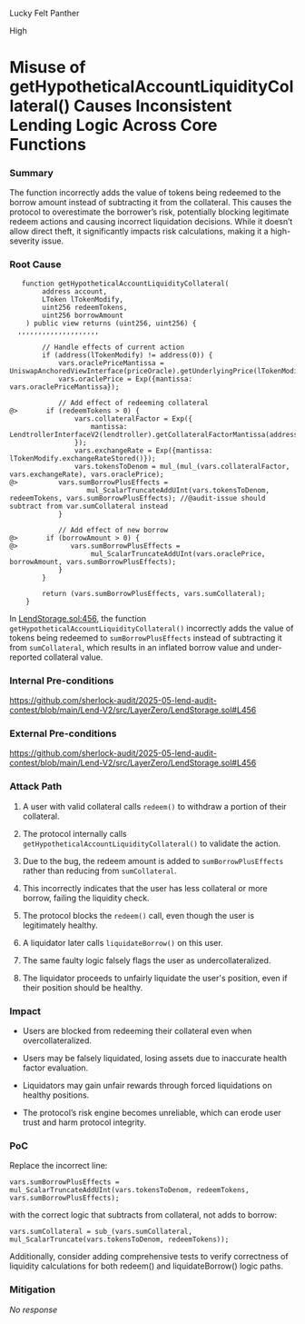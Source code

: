 Lucky Felt Panther

High

# Misuse of getHypotheticalAccountLiquidityCollateral() Causes Inconsistent Lending Logic Across Core Functions

### Summary

The function incorrectly adds the value of tokens being redeemed to the borrow amount instead of subtracting it from the collateral. This causes the protocol to overestimate the borrower’s risk, potentially blocking legitimate redeem actions and causing incorrect liquidation decisions. While it doesn’t allow direct theft, it significantly impacts risk calculations, making it a high-severity issue.

### Root Cause

```solidity
   function getHypotheticalAccountLiquidityCollateral(
        address account,
        LToken lTokenModify,
        uint256 redeemTokens,
        uint256 borrowAmount
    ) public view returns (uint256, uint256) {
  ,,,,,,,,,,,,,,,,,,,,

        // Handle effects of current action
        if (address(lTokenModify) != address(0)) {
            vars.oraclePriceMantissa = UniswapAnchoredViewInterface(priceOracle).getUnderlyingPrice(lTokenModify);
            vars.oraclePrice = Exp({mantissa: vars.oraclePriceMantissa});

            // Add effect of redeeming collateral
@>       if (redeemTokens > 0) {
                vars.collateralFactor = Exp({
                    mantissa: LendtrollerInterfaceV2(lendtroller).getCollateralFactorMantissa(address(lTokenModify))
                });
                vars.exchangeRate = Exp({mantissa: lTokenModify.exchangeRateStored()});
                vars.tokensToDenom = mul_(mul_(vars.collateralFactor, vars.exchangeRate), vars.oraclePrice);
@>          vars.sumBorrowPlusEffects =
                   mul_ScalarTruncateAddUInt(vars.tokensToDenom, redeemTokens, vars.sumBorrowPlusEffects); //@audit-issue should subtract from var.sumCollateral instead
            }

            // Add effect of new borrow
@>       if (borrowAmount > 0) {
@>             vars.sumBorrowPlusEffects =
                    mul_ScalarTruncateAddUInt(vars.oraclePrice, borrowAmount, vars.sumBorrowPlusEffects);
            }
        }

        return (vars.sumBorrowPlusEffects, vars.sumCollateral);
    }

```

In [LendStorage.sol:456](https://github.com/sherlock-audit/2025-05-lend-audit-contest/blob/main/Lend-V2/src/LayerZero/LendStorage.sol#L456), the function` getHypotheticalAccountLiquidityCollateral()` incorrectly adds the value of tokens being redeemed to `sumBorrowPlusEffects` instead of subtracting it from `sumCollateral`, which results in an inflated borrow value and under-reported collateral value.

### Internal Pre-conditions

https://github.com/sherlock-audit/2025-05-lend-audit-contest/blob/main/Lend-V2/src/LayerZero/LendStorage.sol#L456

### External Pre-conditions

https://github.com/sherlock-audit/2025-05-lend-audit-contest/blob/main/Lend-V2/src/LayerZero/LendStorage.sol#L456

### Attack Path

1. A user with valid collateral calls `redeem()` to withdraw a portion of their collateral.

2. The protocol internally calls `getHypotheticalAccountLiquidityCollateral()` to validate the action.

3. Due to the bug, the redeem amount is added to `sumBorrowPlusEffects` rather than reducing from `sumCollateral`.

4. This incorrectly indicates that the user has less collateral or more borrow, failing the liquidity check.

5. The protocol blocks the `redeem()` call, even though the user is legitimately healthy.

6. A liquidator later calls `liquidateBorrow()` on this user.

7. The same faulty logic falsely flags the user as undercollateralized.

8. The liquidator proceeds to unfairly liquidate the user's position, even if their position should be healthy.

### Impact

* Users are blocked from redeeming their collateral even when overcollateralized.

* Users may be falsely liquidated, losing assets due to inaccurate health factor evaluation.

* Liquidators may gain unfair rewards through forced liquidations on healthy positions.

* The protocol’s risk engine becomes unreliable, which can erode user trust and harm protocol integrity.

### PoC

Replace the incorrect line:

```solidity
vars.sumBorrowPlusEffects = mul_ScalarTruncateAddUInt(vars.tokensToDenom, redeemTokens, vars.sumBorrowPlusEffects);
```
with the correct logic that subtracts from collateral, not adds to borrow:

```solidity
vars.sumCollateral = sub_(vars.sumCollateral, mul_ScalarTruncate(vars.tokensToDenom, redeemTokens));
```

Additionally, consider adding comprehensive tests to verify correctness of liquidity calculations for both redeem() and liquidateBorrow() logic paths.

### Mitigation

_No response_
